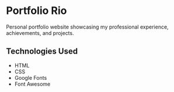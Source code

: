# Portfolio Rio

Personal portfolio website showcasing my professional experience, achievements, and projects.

## Technologies Used
- HTML
- CSS
- Google Fonts
- Font Awesome
